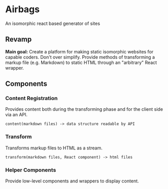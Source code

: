 # Airbags

An isomorphic react based generator of sites

## Revamp

**Main goal:** Create a platform for making static isomorphic websites for
capable coders. Don't over simplify. Provide methods of transforming a markup
file (e.g. Markdown) to static HTML through an "arbitrary" React wrapper.

## Components

### Content Registration

Provides content both during the transforming phase and for the client side
via an API.

```
content(markdown files) -> data structure readable by API
```

### Transform

Transforms markup files to HTML as a stream.

```
transform(markdown files, React component) -> html files
```

### Helper Components

Provide low-level components and wrappers to display content.
